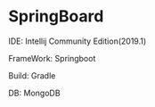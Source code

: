 # SpringBoard

IDE: Intellij Community Edition(2019.1)

FrameWork: Springboot

Build: Gradle

DB: MongoDB
